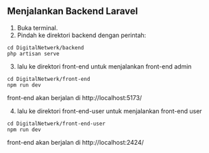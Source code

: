 ## Menjalankan Backend Laravel

1. Buka terminal.
2. Pindah ke direktori backend dengan perintah:

```console
cd DigitalNetwerk/backend
php artisan serve
```

3. lalu ke direktori front-end untuk menjalankan front-end admin
```console
cd DigitalNetwerk/front-end
npm run dev
```
front-end akan berjalan di http://localhost:5173/

4. lalu ke direktori front-end-user untuk menjalankan front-end user
```console
cd DigitalNetwerk/front-end-user
npm run dev
```
front-end akan berjalan di http://localhost:2424/



